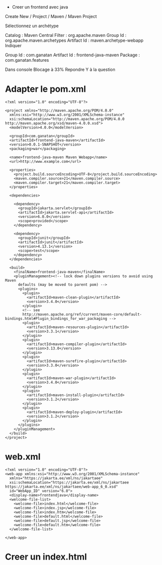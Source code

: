 - Creer un  frontend avec java


Create New / Project / Maven / Maven Project

Sélectionnez un archétype

Catalog : Maven Central
Filter : org.apache.maven
Group Id : org.apache.maven.archetypes
Artifact Id : maven.archetype-webapp
Indiquer 

Group Id : com.ganatan
Artifact Id : frontend-java-maven
Package : com.ganatan.features


Dans console Blocage à 33%
Repondre Y à la question



# Adapter le pom.xml

    <?xml version="1.0" encoding="UTF-8"?>

    <project xmlns="http://maven.apache.org/POM/4.0.0"
      xmlns:xsi="http://www.w3.org/2001/XMLSchema-instance"
      xsi:schemaLocation="http://maven.apache.org/POM/4.0.0 http://maven.apache.org/xsd/maven-4.0.0.xsd">
      <modelVersion>4.0.0</modelVersion>

      <groupId>com.ganatan</groupId>
      <artifactId>frontend-java-maven</artifactId>
      <version>0.0.1-SNAPSHOT</version>
      <packaging>war</packaging>

      <name>frontend-java-maven Maven Webapp</name>
      <url>http://www.example.com</url>

      <properties>
        <project.build.sourceEncoding>UTF-8</project.build.sourceEncoding>
        <maven.compiler.source>21</maven.compiler.source>
        <maven.compiler.target>21</maven.compiler.target>
      </properties>

      <dependencies>

        <dependency>
          <groupId>jakarta.servlet</groupId>
          <artifactId>jakarta.servlet-api</artifactId>
          <version>6.0.0</version>
          <scope>provided</scope>
        </dependency>

        <dependency>
          <groupId>junit</groupId>
          <artifactId>junit</artifactId>
          <version>4.13.1</version>
          <scope>test</scope>
        </dependency>
      </dependencies>

      <build>
        <finalName>frontend-java-maven</finalName>
        <pluginManagement><!-- lock down plugins versions to avoid using Maven
          defaults (may be moved to parent pom) -->
          <plugins>
            <plugin>
              <artifactId>maven-clean-plugin</artifactId>
              <version>3.4.0</version>
            </plugin>
            <!-- see
            http://maven.apache.org/ref/current/maven-core/default-bindings.html#Plugin_bindings_for_war_packaging -->
            <plugin>
              <artifactId>maven-resources-plugin</artifactId>
              <version>3.3.1</version>
            </plugin>
            <plugin>
              <artifactId>maven-compiler-plugin</artifactId>
              <version>3.13.0</version>
            </plugin>
            <plugin>
              <artifactId>maven-surefire-plugin</artifactId>
              <version>3.3.0</version>
            </plugin>
            <plugin>
              <artifactId>maven-war-plugin</artifactId>
              <version>3.4.0</version>
            </plugin>
            <plugin>
              <artifactId>maven-install-plugin</artifactId>
              <version>3.1.2</version>
            </plugin>
            <plugin>
              <artifactId>maven-deploy-plugin</artifactId>
              <version>3.1.2</version>
            </plugin>
          </plugins>
        </pluginManagement>
      </build>
    </project>


# web.xml

    <?xml version="1.0" encoding="UTF-8"?>
    <web-app xmlns:xsi="http://www.w3.org/2001/XMLSchema-instance"
      xmlns="https://jakarta.ee/xml/ns/jakartaee"
      xsi:schemaLocation="https://jakarta.ee/xml/ns/jakartaee https://jakarta.ee/xml/ns/jakartaee/web-app_6_0.xsd"
      id="WebApp_ID" version="6.0">
      <display-name>frontendjava</display-name>
      <welcome-file-list>
        <welcome-file>index.html</welcome-file>
        <welcome-file>index.jsp</welcome-file>
        <welcome-file>index.htm</welcome-file>
        <welcome-file>default.html</welcome-file>
        <welcome-file>default.jsp</welcome-file>
        <welcome-file>default.htm</welcome-file>
      </welcome-file-list>
      
    </web-app>

# Creer un index.html    


